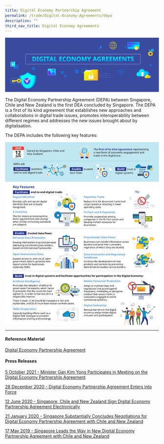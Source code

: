 ```yaml
---
title: Digital Economy Partnership Agreement
permalink: /trade/Digital-Economy-Agreements/depa
description: ""
third_nav_title: Digital Economy Agreements
---
```

![DEPA Banner](/images/Trade/Digital%20Economy%20Agreements/DEA%20_Banner.png)

The Digital Economy Partnership Agreement (DEPA) between Singapore, Chile and New Zealand is the first DEA concluded by Singapore. The DEPA is a first of its kind agreement that establishes new approaches and collaborations in digital trade issues, promotes interoperability between different regimes and addresses the new issues brought about by digitalisation.

The DEPA includes the following key features:

![DEPA Infographics](/images/Trade/Digital%20Economy%20Agreements/DEA%20_DEPAInfographic.png)

<hr>

#### Reference Material

[Digital Economy Partnership Agreement](https://www.mti.gov.sg/-/media/MTI/Microsites/DEAs/Digital-Economy-Partnership-Agreement/Digital-Economy-Partnership-Agreement.pdf)

#### Press Releases

[5 October 2021 - Minister Gan Kim Yong Participates in Meeting on the Digital Economy Partnership Agreement](https://www.mti.gov.sg/-/media/MTI/Newsroom/Press-Releases/2021/10/Minister-Gan-Kim-Yong-participates-in-Mtg-on-the-Digital-Economy-Partnership-Agreement.pdf)

[28 December 2020 - Digital Economy Partnership Agreement Enters into Force](https://www.mti.gov.sg/-/media/MTI/Microsites/DEAs/Digital-Economy-Partnership-Agreement/28-Dec-20020---Press-Release---Digital-Economy-Partnership-Agreement-Enters-into-Force.pdf)

[12 June 2020 - Singapore, Chile and New Zealand Sign Digital Economy Partnership Agreement Electronically](https://www.mti.gov.sg/-/media/MTI/Newsroom/Press-Releases/2020/06/Joint-Press-Release--Electronic-Signing-of-Digital-Economy-Partnership-Agreement-12-June-Updated-URL.pdf)

[21 January 2020 - Singapore Substantially Concludes Negotiations for Digital Economy Partnership Agreement with Chile and New Zealand](https://www.mti.gov.sg/-/media/MTI/Microsites/DEAs/Digital-Economy-Partnership-Agreement/Joint-Press-Release-SG-Substantially-Concludes-Negotiations-for-Di.pdf)

[17 May 2019 - Singapore Leads the Way in New Digital Economy Partnership Agreement with Chile and New Zealand](https://www.mti.gov.sg/-/media/MTI/Microsites/DEAs/Digital-Economy-Partnership-Agreement/Press-release-on-the-start-of-DEPA-negotiations--May-2019.pdf)
